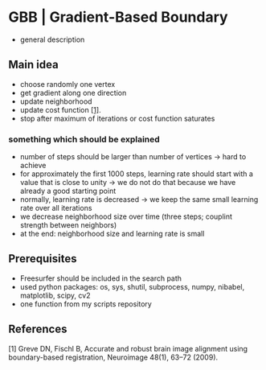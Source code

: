 GBB | Gradient-Based Boundary
===

- general description

## Main idea
- choose randomly one vertex
- get gradient along one direction
- update neighborhood
- update cost function [[1]](#1).
- stop after maximum of iterations or cost function saturates

### something which should be explained
- number of steps should be larger than number of vertices -> hard to achieve
- for approximately the first 1000 steps, learning rate should start with a value that is close to unity -> we do not do that because we have already a good starting point
- normally, learning rate is decreased -> we keep the same small learning rate over all iterations
- we decrease neighborhood size over time (three steps; couplint strength between neighbors)
- at the end: neighborhood size and learning rate is small

## Prerequisites
- Freesurfer should be included in the search path
- used python packages: os, sys, shutil, subprocess, numpy, nibabel, matplotlib, scipy, cv2
- one function from my scripts repository

## References
<a id="1">[1]</a> Greve DN, Fischl B, Accurate and robust brain image alignment using boundary-based registration, Neuroimage 48(1), 63&ndash;72 (2009).